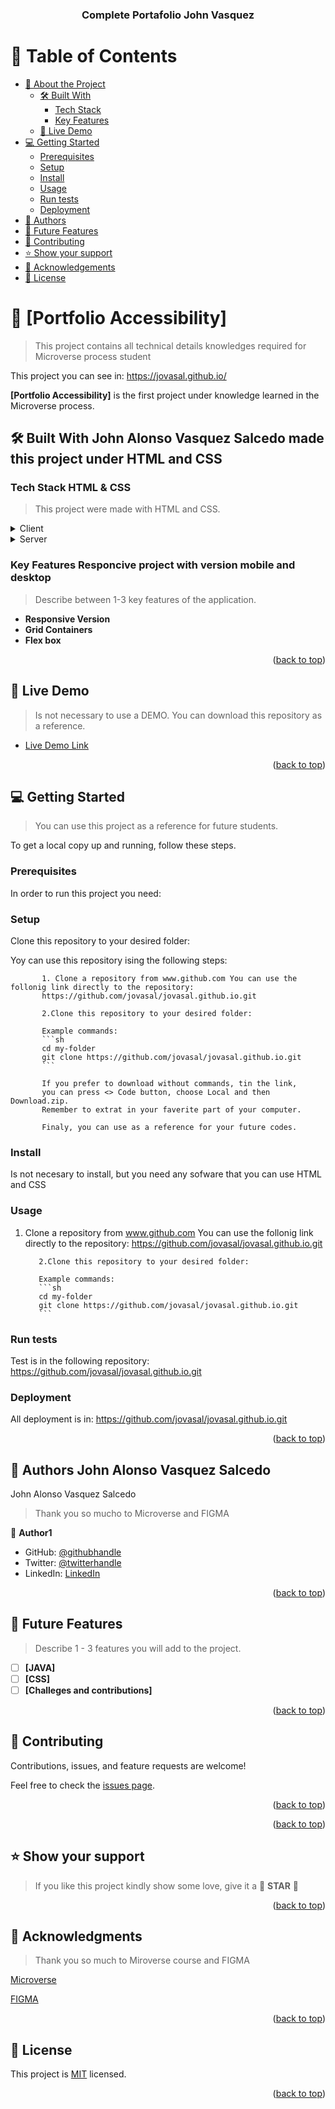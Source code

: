 <a name="readme-top"></a>


<div align="center">
  
  <h3><b>Complete Portafolio John Vasquez</b></h3>

</div>

# 📗 Table of Contents

- [📖 About the Project](#about-project)
  - [🛠 Built With](#built-with)
    - [Tech Stack](#tech-stack)
    - [Key Features](#key-features)
  - [🚀 Live Demo](#live-demo)
- [💻 Getting Started](#getting-started)
  - [Prerequisites](#prerequisites)
  - [Setup](#setup)
  - [Install](#install)
  - [Usage](#usage)
  - [Run tests](#run-tests)
  - [Deployment](#deployment)
- [👥 Authors](#authors)
- [🔭 Future Features](#future-features)
- [🤝 Contributing](#contributing)
- [⭐️ Show your support](#support)
- [🙏 Acknowledgements](#acknowledgements)
- [📝 License](#license)

<!-- PROJECT DESCRIPTION -->

# 📖 [Portfolio Accessibility] <a name="about-project"></a>

> This project contains all technical details knowledges required for Microverse process student

 This project you can see in: https://jovasal.github.io/ 

**[Portfolio Accessibility]** is the first project under knowledge learned in the Microverse process.

## 🛠 Built With <a name="built-with">John Alonso Vasquez Salcedo made this project under HTML and CSS</a>

### Tech Stack <a name="tech-stack">HTML & CSS</a>

> This project were made with HTML and CSS.

<details>
  <summary>Client</summary>
  <ul>
    <li><a href="https://html.com/">html</a></li>
  </ul>
</details>

<details>
  <summary>Server</summary>
  <ul>
    <li><a href="https://desarrolloweb.com/home/css">css</a></li>
  </ul>
</details>

### Key Features <a name="key-features">Responcive project with version mobile and desktop</a>

> Describe between 1-3 key features of the application.

- **Responsive Version**
- **Grid Containers**
- **Flex box**

<p align="right">(<a href="#readme-top">back to top</a>)</p>

## 🚀 Live Demo <a name="live-demo"></a>

> Is not necessary to use a DEMO. You can download this repository as a reference.

- [Live Demo Link](https://github.com/jovasal/jovasal.github.io.git)

<p align="right">(<a href="#readme-top">back to top</a>)</p>

## 💻 Getting Started <a name="getting-started"></a>

> You can use this project as a reference for future students.

To get a local copy up and running, follow these steps.

### Prerequisites

In order to run this project you need:

<!--
Example command:

```sh
 gem install rails
```
 -->

### Setup

Clone this repository to your desired folder:

Yoy can use this repository ising the following steps:
           
           1. Clone a repository from www.github.com You can use the follonig link directly to the repository:
           https://github.com/jovasal/jovasal.github.io.git
           
           2.Clone this repository to your desired folder:
           
           Example commands:
           ```sh
           cd my-folder
           git clone https://github.com/jovasal/jovasal.github.io.git
           ```
           
           If you prefer to download without commands, tin the link, 
           you can press <> Code button, choose Local and then Download.zip. 
           Remember to extrat in your faverite part of your computer.
           
           Finaly, you can use as a reference for your future codes.

### Install

Is not necesary to install, but you need any sofware that you can use HTML and CSS

### Usage

 1. Clone a repository from www.github.com You can use the follonig link directly to the repository:
           https://github.com/jovasal/jovasal.github.io.git
           
           2.Clone this repository to your desired folder:
           
           Example commands:
           ```sh
           cd my-folder
           git clone https://github.com/jovasal/jovasal.github.io.git
           ```

### Run tests

Test is in the following repository: https://github.com/jovasal/jovasal.github.io.git

### Deployment


All deployment is in: https://github.com/jovasal/jovasal.github.io.git

<p align="right">(<a href="#readme-top">back to top</a>)</p>

## 👥 Authors <a name="authors">John Alonso Vasquez Salcedo</a>

John Alonso Vasquez Salcedo

> Thank you so mucho to Microverse and FIGMA

👤 **Author1**

- GitHub: [@githubhandle](https://github.com/jovasal/)
- Twitter: [@twitterhandle](https://twitter.com/jovasal)
- LinkedIn: [LinkedIn](https://www.linkedin.com/in/john-alonso-vasquez-salcedo-95749632/)

<p align="right">(<a href="#readme-top">back to top</a>)</p>

## 🔭 Future Features <a name="future-features"></a>

> Describe 1 - 3 features you will add to the project.

- [ ] **[JAVA]**
- [ ] **[CSS]**
- [ ] **[Challeges and contributions]**

<p align="right">(<a href="#readme-top">back to top</a>)</p>

## 🤝 Contributing <a name="contributing"></a>

Contributions, issues, and feature requests are welcome!

Feel free to check the [issues page](https://github.com/jovasal/jovasal.github.io.git/issues).

<p align="right">(<a href="#readme-top">back to top</a>)</p>

<p align="right">(<a href="#readme-top">back to top</a>)</p>

## ⭐️ Show your support <a name="support"></a>

> If you like this project kindly show some love, give it a 🌟 **STAR** 🌟

<p align="right">(<a href="#readme-top">back to top</a>)</p>

## 🙏 Acknowledgments <a name="acknowledgements"></a>

> Thank you so much to Miroverse course and FIGMA

[Microverse](https://www.microverse.org/es/inicio)

[FIGMA](https://www.figma.com/file/l7SqJ3ZfkAKih9sFxvWSR4/Microverse-Student-Project-1?type=design&node-id=0-1&t=RPW7Tc9sYQ99gXvI-0)

<p align="right">(<a href="#readme-top">back to top</a>)</p>

## 📝 License <a name="license"></a>

This project is [MIT](./MIT.md) licensed.

<p align="right">(<a href="#readme-top">back to top</a>)</p>
